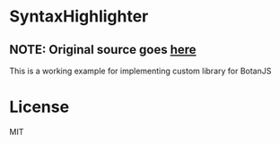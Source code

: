 # SyntaxHighlighter

## NOTE: Original source goes [here](https://github.com/syntaxhighlighter)

This is a working example for implementing custom library for BotanJS


# License

MIT
